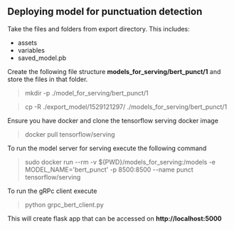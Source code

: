 ﻿

## Deploying model for punctuation detection
Take the files and folders from export directory. This includes:

 - assets
 - variables
 - saved_model.pb
 
 Create the following file structure **models_for_serving/bert_punct/1** and store the files in that folder.
 > mkdir -p ./model_for_serving/bert_punct/1
 
 > cp -R ./export_model/1529121297/ ./models_for_serving/bert_punct/1

Ensure you have docker and clone the tensorflow serving docker image 
>docker pull tensorflow/serving

To run the model server for serving execute the following command
>sudo docker run --rm  -v ${PWD}/models_for_serving:/models   -e MODEL_NAME='bert_punct' -p 8500:8500  --name punct tensorflow/serving 
 
To run the gRPc client execute 
>python grpc_bert_client.py

This will create flask app that can be accessed on **http://localhost:5000**





